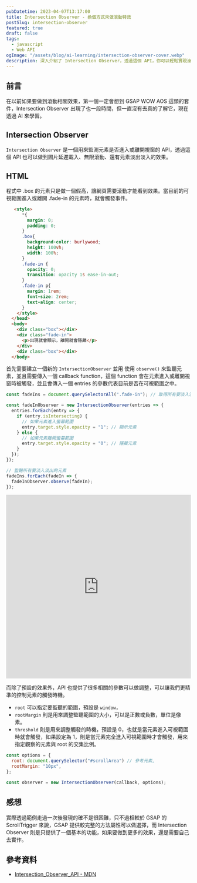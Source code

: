 ```yaml
---
pubDatetime: 2023-04-07T13:17:00
title: Intersection Observer - 換個方式來做滾動特效
postSlug: intersection-observer
featured: true
draft: false
tags:
  - javascript
  - Web API
ogImage: "/assets/blog/ai-learning/intersection-observer-cover.webp"
description: 深入介紹了 Intersection Observer，透過這個 API，你可以輕鬆實現滾動相關效果，例如圖片延遲載入、無限滾動、元素淡入淡出等。如何使用 Intersection Observer 監測元素進入或離開視窗，觸發相對應的事件。除了提供基本的功能，API還支援多種參數調整，包括 root、rootMargin、threshold 等，使你更精準地控制元素的觸發時機。
---
```


## 前言

在以前如果要做到滾動相關效果，第一個一定會想到 GSAP WOW AOS 這類的套件，Intersection Observer 出現了也一段時間，但一直沒有去真的了解它，現在透過 AI 來學習。

## Intersection Observer

`Intersection Observer` 是一個用來監測元素是否進入或離開視窗的 API，透過這個 API 也可以做到圖片延遲載入、無限滾動、還有元素淡出淡入的效果。

## HTML

程式中 .box 的元素只是做一個假高，讓網頁需要滾動才能看到效果。當目前的可視範圍進入或離開 .fade-in 的元素時，就會觸發事件。

```html
   <style>
      *{
        margin: 0;
        padding: 0;
      }
      .box{
        background-color: burlywood;
        height: 100vh;
        width: 100%;
      }
      .fade-in {
        opacity: 0;
        transition: opacity 1s ease-in-out;
      }
      .fade-in p{
        margin: 1rem;
        font-size: 2rem;
        text-align: center;
      }
    </style>
  </head>
  <body>
    <div class="box"></div>
    <div class="fade-in">
      <p>出現就會顯示，離開就會隱藏</p>
    </div>
    <div class="box"></div>
  </body>
```

首先需要建立一個新的 `IntersectionObserver` 並用 使用 `observe()` 來監聽元素，並且需要傳入一個 callback function，這個 function 會在元素進入或離開視窗時被觸發，並且會傳入一個 entries 的參數代表目前是否在可視範圍之中。

```js
const fadeIns = document.querySelectorAll(".fade-in"); // 取得所有要淡入淡出的元素

const fadeInObserver = new IntersectionObserver(entries => {
  entries.forEach(entry => {
    if (entry.isIntersecting) {
      // 如果元素進入螢幕範圍
      entry.target.style.opacity = "1"; // 顯示元素
    } else {
      // 如果元素離開螢幕範圍
      entry.target.style.opacity = "0"; // 隱藏元素
    }
  });
});

// 監聽所有要淡入淡出的元素
fadeIns.forEach(fadeIn => {
  fadeInObserver.observe(fadeIn);
});
```

<iframe height="500" style="width: 100%;" scrolling="no" title="intersection-observer" src="https://codepen.io/weij0/embed/RwewvqJ?default-tab=html%2Cresult" frameborder="no" loading="lazy" allowtransparency="true" allowfullscreen="true">
  See the Pen <a href="https://codepen.io/weij0/pen/RwewvqJ">
  intersection-observer</a> by Aiden (<a href="https://codepen.io/weij0">@weij0</a>)
  on <a href="https://codepen.io">CodePen</a>.
</iframe>

而除了預設的效果外，API 也提供了很多相關的參數可以做調整，可以讓我們更精準的控制元素的觸發時機。

- `root` 可以指定要監聽的範圍，預設是 `window`，
- `rootMargin` 則是用來調整監聽範圍的大小，可以是正數或負數，單位是像素。
- `threshold` 則是用來調整觸發的時機，預設是 0，也就是當元素進入可視範圍時就會觸發，如果設定為 1，則是當元素完全進入可視範圍時才會觸發，用來指定觀察的元素與 root 的交集比例。

```js
const options = {
  root: document.querySelector("#scrollArea") // 參考元素,
  rootMargin: "10px",
};

const observer = new IntersectionObserver(callback, options);
```

## 感想

實際透過範例走過一次後發現的確不是很困難，只不過相較於 GSAP 的 ScrollTrigger 來說，GSAP 提供較完整的方法屬性可以做選擇，而 Intersection Observer 則是只提供了一個基本的功能，如果要做到更多的效果，還是需要自己去實作。

## 參考資料

- [Intersection_Observer_API - MDN](https://developer.mozilla.org/zh-CN/docs/Web/API/Intersection_Observer_API)
